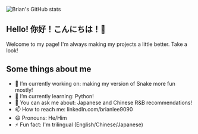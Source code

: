 ![Brian's GitHub stats](https://github-readme-stats.vercel.app/api?username=brianlee9090&hide=contribs,prs)

## Hello! 你好！こんにちは！🐶
Welcome to my page! I'm always making my projects a little better. Take a look!

## Some things about me
- 🔭 I’m currently working on: making my version of Snake more fun mostly!
- 🌱 I’m currently learning: Python!
- 💬 You can ask me about: Japanese and Chinese R&B recommendations!
- 📫 How to reach me: linkedIn.com/brianlee9090
- 😄 Pronouns: He/Him
- ⚡ Fun fact: I'm trilingual (English/Chinese/Japanese)

<!--
**brianlee9090/brianlee9090** is a ✨ _special_ ✨ repository because its `README.md` (this file) appears on your GitHub profile.

- 🔭 I’m currently working on making my version of Snake more fun!
- 🌱 I’m currently learning Python!
- 💬 Ask me about Japanese and Chinese R&B recommendations!
- 📫 How to reach me: linkedIn.com/brianlee9090
- 😄 Pronouns: He/Him
- ⚡ Fun fact: I'm trilingual: English/Chinese/Japanese
-->
